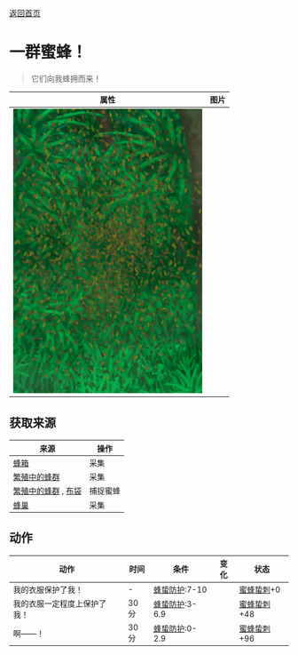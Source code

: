 [返回首页](index.md)  
# 一群蜜蜂！  
> 它们向我蜂拥而来！  
  
  属性  |   图片   
 ----  |  ----:   
   |  ![](Sprite/BeeSwarm.png)   
  
## 获取来源  
来源  |  操作  
----  |  ----  
[蜂箱](BeeSkep.md)  |  采集  
[繁殖中的蜂群](BeeSkepSwarming.md)  |  采集  
[繁殖中的蜂群](BeeSkepSwarming.md) , [布袋](Sack.md)  |  捕捉蜜蜂  
[蜂巢](Beehive.md)  |  采集  
## 动作  
动作  |  时间  |  条件  |  变化  |  状态  
----  |  ----  |  ----  |  ----  |  ----  
我的衣服保护了我！  |  -  |  [蜂蛰防护](BeeProtection.md):7-10  |    |  [蜜蜂蛰刺](BeeStings.md)+0  
我的衣服一定程度上保护了我！  |  30分  |  [蜂蛰防护](BeeProtection.md):3-6.9  |    |  [蜜蜂蛰刺](BeeStings.md)+48  
啊——！  |  30分  |  [蜂蛰防护](BeeProtection.md):0-2.9  |    |  [蜜蜂蛰刺](BeeStings.md)+96  
